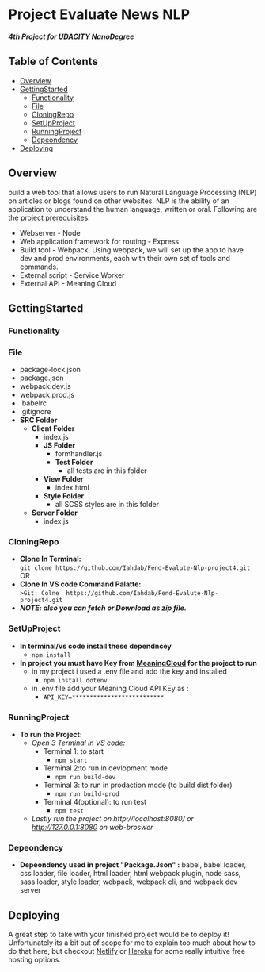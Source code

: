 
# Project Evaluate News NLP 
***4th Project for [UDACITY](UDACITY.com) NanoDegree*** 

## Table of Contents

- [Overview](#Overview)
- [GettingStarted](#GettingStarted)
   - [Functionality](#Functionality)
   - [File](#File)
   - [CloningRepo](#CloningRepo)
   - [SetUpProject](#SetUpProject)
   - [RunningProject](#RunningProject)
   - [Depeondency](#Depeondency)
- [Deploying](#Deploying)

## Overview

build a web tool that allows users to run Natural Language Processing (NLP) on articles or blogs found on other websites. NLP is the ability of an application to understand the human language, written or oral.
Following are the project prerequisites:
- Webserver - Node
- Web application framework for routing - Express
- Build tool - Webpack. Using webpack, we will set up the app to have dev and prod environments, each with their own set of tools and commands.
- External script - Service Worker
- External API - Meaning Cloud 

## GettingStarted

 ### Functionality
 
 ### File
 
   - package-lock.json
   - package.json
   - webpack.dev.js
   - webpack.prod.js
   - .babelrc
   - .gitignore
   - **SRC Folder**
     - **Client Folder**
       - index.js
       - **JS Folder**
         - formhandler.js
         - **Test Folder**
           - all tests are in this folder
       - **View Folder**
         - index.html
       - **Style Folder**
         - all SCSS styles are in this folder
     - **Server Folder**
       - index.js 
 
 ### CloningRepo
 
  - **Clone In Terminal:**\
    ```git clone https://github.com/Iahdab/Fend-Evalute-Nlp-project4.git```
     OR
  - **Clone In VS code Command Palatte:**\
    ```>Git: Colne  https://github.com/Iahdab/Fend-Evalute-Nlp-project4.git```
  - ***NOTE: also you can fetch or Download as zip file.***

 ### SetUpProject
 
 - **In terminal/vs code install these dependncey**
     - ``` npm install ```
 - **In project you must have Key from [MeaningCloud](https://www.meaningcloud.com/) for the project to run**
     - in my project i used a .env file and add the key and installed  
         - ``` npm install dotenv ```
     - in .env file add your Meaning Cloud API KEy as : 
         - ``` API_KEY=************************** ``` 
 
 ### RunningProject
 
 - **To run the Project:**
   - *Open 3 Terminal in VS code:*
      - Terminal 1: to start
        - ``` npm start ```
      - Terminal 2:to run in devlopment mode
        - ``` npm run build-dev ```
      - Terminal 3: to run in prodaction mode (to build dist folder)
        - ``` npm run build-prod ```
      - Terminal 4(optional): to run test
        - ``` npm test ```
   - *Lastly run the project on http://localhost:8080/ or http://127.0.0.1:8080 on web-broswer*

 ### Depeondency 
 
  - **Depeondency used in project "Package.Json" :**
    babel, babel loader, css loader, file loader, html loader, html webpack plugin,
    node sass, sass loader, style loader, webpack, webpack cli, and webpack dev server
 
## Deploying

A great step to take with your finished project would be to deploy it! Unfortunately its a bit out of scope for me to explain too much about how to do that here, but checkout [Netlify](https://www.netlify.com/) or [Heroku](https://www.heroku.com/) for some really intuitive free hosting options.

